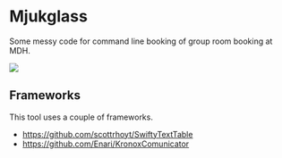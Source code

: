 # Mjukglass

Some messy code for command line booking of group room booking at MDH.

![](https://i.imgur.com/TKL2nhT.png)

## Frameworks
This tool uses a couple of frameworks.

* https://github.com/scottrhoyt/SwiftyTextTable
* https://github.com/Enari/KronoxComunicator

